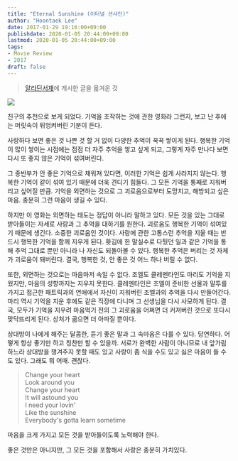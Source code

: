 ```yaml
---
title: "Eternal Sunshine (이터널 션샤인)"
author: "Hoontaek Lee"
date: 2017-01-29 19:16:00+09:00
publishdate: 2020-01-05 20:44:00+09:00
lastmod: 2020-01-05 20:44:00+09:00
tags:
- Movie Review
- 2017
draft: false
---
```


> [알라딘서재](https://blog.aladin.co.kr/770370148/9090356)에 게시한 글을 옮겨온 것

![](https://image.aladin.co.kr/product/10016/40/coversum/d022735191_1.jpg)

친구의 추천으로 보게 되었다. 기억을 조작하는 것에 관한 영화라 그런지, 보고 난 후에는 머릿속이 뒤엉켜버린 기분이 든다.

사랑하다 보면 좋은 것 나쁜 것 할 거 없이 다양한 추억이 꾹꾹 쌓이게 된다. 행복한 기억이 많이 쌓이는 시점에는 점점 더 자주 추억을 쌓고 싶게 되고, 그렇게 자주 만나다 보면 다시 또 좋지 않은 기억이 섞여버린다.

그 종반부가 안 좋은 기억으로 채워져 있다면, 이러한 기억은 쉽게 사라지지 않는다. 행복한 기억이 같이 섞여 있기 때문에 더욱 견디기 힘들다. 그 모든 기억을 통째로 지워버리고 싶어질 만큼. 기억을 외면하는 것으로 그 괴로움으로부터 도망치고, 해방되고 싶은 마음. 충분히 그런 마음이 생길 수 있다.

하지만 이 영화는 외면하는 태도는 정답이 아니라 말하고 있다. 모든 것을 있는 그대로 받아들이는 자세로 사랑과 그 추억을 대하기를 원한다. 괴로움도 행복한 기억이 섞여있기 때문에 생긴다. 소중한 괴로움인 것이다. 사랑에 관한 고통스런 추억을 지울 때는 반드시 행복한 기억을 함께 지우게 된다. 홧김에 한 말실수로 다퉜던 일과 같은 기억을 통해 추억 그대로 뿐만 아니라 나 자신도 되돌아볼 수 있다. 행복한 추억은 버리는 것 자체가 괴로움이 돼버린다. 결국, 행복한 것, 안 좋은 것 어느 하나 버릴 수 없다.

또한, 외면하는 것으로는 마음마저 속일 수 없다. 조엘도 클레멘타인도 마리도 기억을 지웠지만, 마음의 성향까지는 지우지 못한다. 클레멘타인은 조엘이 준비한 선물과 말투를 가지고 접근한 패트릭과의 연애에서 자신이 지워버린 조엘과의 추억을 다시 만들어간다. 마리 역시 기억을 지운 후에도 같은 직장에 다니며 그 선생님을 다시 사모하게 된다. 결국, 모두가 기억을 지우려 마음먹기 전의 그 괴로움을 어쩌면 더 커져버린 것으로 또다시 맞닥뜨리게 된다. 상처가 곪으면 더 아파질 뿐이다.

상대방이 나에게 해주는 달콤한, 듣기 좋은 말과 그 속마음은 다를 수 있다. 당연하다. 어떻게 항상 좋기만 하고 칭찬만 할 수 있을까. 서로가 완벽한 사람이 아니므로 내 앞가림하느라 상대방을 챙겨주지 못할 때도 있고 사랑이 좀 식을 수도 있고 싫은 마음이 들 수도 있다. 그래도 뭐 어때. 괜찮다.

>Change your heart  
Look around you  
Change your heart  
It will astound you  
I need your lovin'  
Like the sunshine  
Everybody's gotta learn sometime  

마음을 크게 가지고 모든 것을 받아들이도록 노력해야 한다.  

좋은 것만은 아니지만, 그 모든 것을 포함해서 사랑은 충분히 가치있다.
